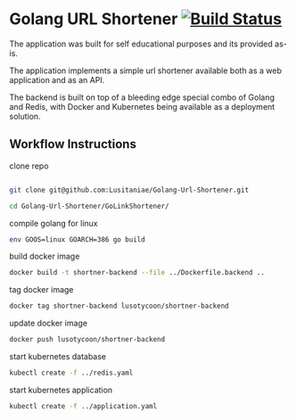 # Golang URL Shortener [![Build Status](https://travis-ci.org/Lusitaniae/Golang-Url-Shortener.svg?branch=master)](https://travis-ci.org/Lusitaniae/Golang-Url-Shortener)

The application was built for self educational purposes and its provided as-is.

The application implements a simple url shortener available both as a web application and as an API.

The backend is built on top of a bleeding edge special combo of Golang and Redis, with Docker and Kubernetes being available as a deployment solution.

## Workflow Instructions

clone repo

```sh

git clone git@github.com:Lusitaniae/Golang-Url-Shortener.git

cd Golang-Url-Shortener/GoLinkShortener/

```

compile golang for linux

```sh
env GOOS=linux GOARCH=386 go build
```

build docker image

```sh
docker build -t shortner-backend --file ../Dockerfile.backend ..
```

tag docker image

```sh
docker tag shortner-backend lusotycoon/shortner-backend
```

update docker image

```sh
docker push lusotycoon/shortner-backend
```

start kubernetes database

```sh
kubectl create -f ../redis.yaml
```

start kubernetes application

```sh
kubectl create -f ../application.yaml
```
